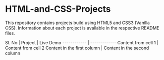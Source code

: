 # HTML-and-CSS-Projects

This repository contains projects build using HTML5 and CSS3 (Vanilla CSS). Information about each project is available in the respective README files.


Sl. No | Project | Live Demo
------------ | -------------
Content from cell 1 | Content from cell 2
Content in the first column | Content in the second column
